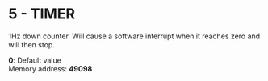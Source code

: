 # 5 - TIMER

1Hz down counter. Will cause a software interrupt when it reaches zero and will then stop.

**0**: Default value  
Memory address: **49098**
